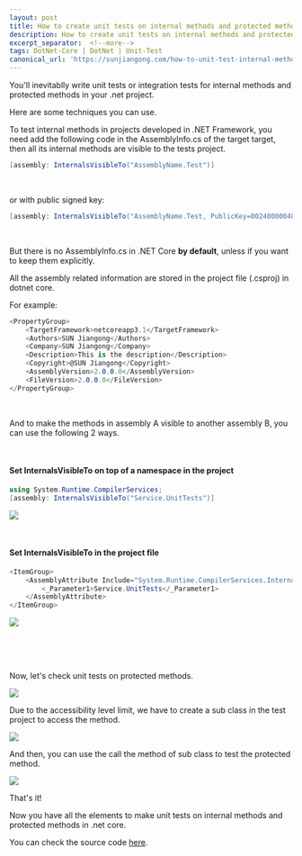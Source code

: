 ```yaml
---
layout: post
title: How to create unit tests on internal methods and protected methods in .net core?
description: How to create unit tests on internal methods and protected methods in dotnet core?
excerpt_separator:  <!--more-->
tags: DotNet-Core | DotNet | Unit-Test
canonical_url: 'https://sunjiangong.com/how-to-unit-test-internal-methods-and-protected-methods-in-dotnet-core/'
---
```


You'll inevitablly write unit tests or integration tests for internal methods and protected methods in your .net project.

Here are some techniques you can use.

<!--more-->

To test internal methods in projects developed in .NET Framework, you need add the following code in the AssemblyInfo.cs of the target target, then all its internal methods are visible to the tests project.

```csharp
[assembly: InternalsVisibleTo("AssemblyName.Test")]
```

<br/>

or with public signed key:

```csharp
[assembly: InternalsVisibleTo("AssemblyName.Test, PublicKey=0024000004800000940000000602000000240000525341310004000001000100b5fc90e7027f67871e773a8fde8938c81dd402ba65b9201d60593e96c492651e889cc13f1415ebb53fac1131ae0bd333c5ee6021672d9718ea31a8aebd0da0072f25d87dba6fc90ffd598ed4da35e44c398c454307e8e33b8426143daec9f596836f97c8f74750e5975c64e2189f45def46b2a2b1247adc3652bf5c308055da9")]
```

<br/>

But there is no AssemblyInfo.cs in .NET Core **by default**, unless if you want to keep them explicitly.

All the assembly related information are stored in the project file (.csproj) in dotnet core.

For example:
```csharp
<PropertyGroup>
    <TargetFramework>netcoreapp3.1</TargetFramework>
    <Authors>SUN Jiangong</Authors>
    <Company>SUN Jiangong</Company>
    <Description>This is the description</Description>
    <Copyright>@SUN Jiangong</Copyright>
    <AssemblyVersion>2.0.0.0</AssemblyVersion>
    <FileVersion>2.0.0.0</FileVersion>
</PropertyGroup>
```    
<br/>

And to make the methods in assembly A visible to another assembly B, you can use the following 2 ways.

<br/>

#### Set InternalsVisibleTo on top of a namespace in the project

```csharp
using System.Runtime.CompilerServices;
[assembly: InternalsVisibleTo("Service.UnitTests")]
```

![](./../../../assets/images/InternalProtectedMethodsUnitTest/1_set_internal_visible_in_class.PNG)

<br/>

#### Set InternalsVisibleTo in the project file

```csharp
<ItemGroup>
    <AssemblyAttribute Include="System.Runtime.CompilerServices.InternalsVisibleTo">
        <_Parameter1>Service.UnitTests</_Parameter1>
    </AssemblyAttribute>
</ItemGroup>
```

![](./../../../assets/images/InternalProtectedMethodsUnitTest/2_set_internal_visible_in_project_file.PNG)


<br/>
<br/>
<br/>

Now, let's check unit tests on protected methods.

![](./../../../assets/images/InternalProtectedMethodsUnitTest/3_protected_methods.PNG)

Due to the accessibility level limit, we have to create a sub class in the test project to access the method.

![](./../../../assets/images/InternalProtectedMethodsUnitTest/4_protected_methods_sub_class.PNG)

And then, you can use the call the method of sub class to test the protected method.

![](./../../../assets/images/InternalProtectedMethodsUnitTest/5_protected_methods_test.PNG)


That's it!

Now you have all the elements to make unit tests on internal methods and protected methods in .net core.

You can check the source code [here](https://github.com/hellomrsun/BlogCodeSource/tree/master/src/2021-05-26-Internal-Protected-Methods-Unit-Test).